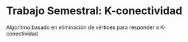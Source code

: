 # Trabajo Semestral: K-conectividad
Algoritmo basado en eliminación de vértices para responder a K-conectividad

